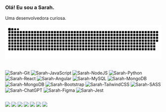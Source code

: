 ### Olá! Eu sou a Sarah. 
Uma desenvolvedora curiosa.

![Snake animation](https://github.com/petrucc1/petrucc1/blob/output/github-contribution-grid-snake.svg)
  
</div>
  <div style="display: inline_block"><br>
  <img align="center" alt="Sarah-Git" src="https://img.shields.io/badge/git-%23F05033.svg?style=for-the-badge&logo=git&logoColor=white">
  <img align="center" alt="Sarah-JavaScript" src="https://img.shields.io/badge/javascript-%23323330.svg?style=for-the-badge&logo=javascript&logoColor=%23F7DF1E">
  <img align="center" alt="Sarah-NodeJS" src="https://img.shields.io/badge/node.js-6DA55F?style=for-the-badge&logo=node.js&logoColor=white">
  <img align="center" alt="Sarah-Python" src="https://img.shields.io/badge/python-3670A0?style=for-the-badge&logo=python&logoColor=ffdd54">
  <img align="center" alt="Sarah-React" src="https://img.shields.io/badge/react-%2320232a.svg?style=for-the-badge&logo=react&logoColor=%2361DAFB">
  <img align="center" alt="Sarah-Angular" src="https://img.shields.io/badge/angular-%23DD0031.svg?style=for-the-badge&logo=angular&logoColor=white">    
  <img align="center" alt="Sarah-MySQL" src="https://img.shields.io/badge/mysql-4479A1.svg?style=for-the-badge&logo=mysql&logoColor=white">
  <img align="center" alt="Sarah-MongoDB" src="https://img.shields.io/badge/MongoDB-%234ea94b.svg?style=for-the-badge&logo=mongodb&logoColor=white">
  <img align="center" alt="Sarah-MongoDB" src="https://img.shields.io/badge/postgres-%23316192.svg?style=for-the-badge&logo=postgresql&logoColor=white">
  <img align="center" alt="Sarah-Bootstrap" src="https://img.shields.io/badge/bootstrap-%238511FA.svg?style=for-the-badge&logo=bootstrap&logoColor=white">
  <img align="center" alt="Sarah-TailwindCSS" src="https://img.shields.io/badge/tailwindcss-%2338B2AC.svg?style=for-the-badge&logo=tailwind-css&logoColor=white">
  <img align="center" alt="Sarah-SASS" src="https://img.shields.io/badge/SASS-hotpink.svg?style=for-the-badge&logo=SASS&logoColor=white">
  <img align="center" alt="Sarah-ChatGPT" src="https://img.shields.io/badge/chatGPT-74aa9c?style=for-the-badge&logo=openai&logoColor=white">
  <img align="center" alt="Sarah-Figma" src="https://img.shields.io/badge/figma-%23F24E1E.svg?style=for-the-badge&logo=figma&logoColor=white">
   
  
   
  
   
   
  <img align="center" alt="Sarah-Jest" src="https://img.shields.io/badge/-jest-%23C21325?style=for-the-badge&logo=jest&logoColor=white">
  
     
</div>

  ##
 
<div>
 <a href="https://wa.me/5511934055757" target="_blank"> <img src="https://img.shields.io/badge/WhatsApp-25D366?style=for-the-badge&logo=whatsapp&logoColor=white" target="_blank"></a>
  <a href="mailto:petrucci_@outlook.com.br" target="_blank"><img src="https://img.shields.io/badge/Microsoft_Outlook-0078D4?style=for-the-badge&logo=microsoft-outlook&logoColor=white" target="_blank"></a>
  <a href="https://www.linkedin.com/in/petrucc1/" target="_blank"><img src="https://img.shields.io/badge/-LinkedIn-%230077B5?style=for-the-badge&logo=linkedin&logoColor=white" target="_blank"></a>
  <a href="https://www.hackerrank.com/profile/petrucc1" target="_blank"> <img src="https://img.shields.io/badge/-Hackerrank-2EC866?style=for-the-badge&logo=HackerRank&logoColor=white target="_blank"></a>
  <a href="https://leetcode.com/u/petrucc1/" target="_blank"> <img src="https://img.shields.io/badge/LeetCode-000000?style=for-the-badge&logo=LeetCode&logoColor=#d16c06" target="_blank"></a>
  <a href="https://www.codewars.com/users/petrucc1" target="_blank"> <img src="https://img.shields.io/badge/Codewars-B1361E?style=for-the-badge&logo=codewars&logoColor=grey" target="_blank"></a>
 <a href="https://petrucc1.medium.com/" target="_blank"> <img src="https://img.shields.io/badge/Medium-12100E?style=for-the-badge&logo=medium&logoColor=white" target="_blank"></a>
<!--   <a href="" target="_blank"> <img src="" target="_blank"></a> -->
 
  
 
</div>
